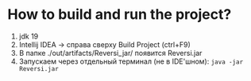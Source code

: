 # How to build and run the project?

1. jdk 19
2. Intellij IDEA -> справа сверху Build Project (ctrl+F9)
3. В папке ./out/artifacts/Reversi_jar/ появится Reversi.jar
4. Запускаем через отдельный терминал (не в IDE'шном): `java -jar Reversi.jar`